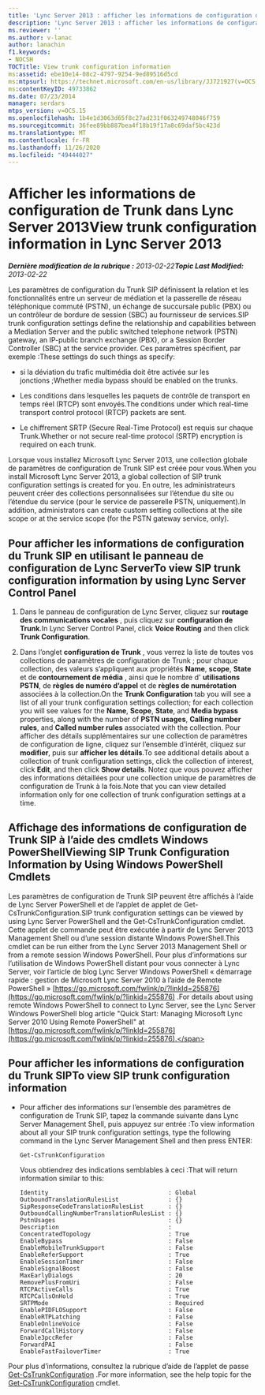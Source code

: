 ```yaml
---
title: 'Lync Server 2013 : afficher les informations de configuration de Trunk'
description: 'Lync Server 2013 : afficher les informations de configuration de Trunk.'
ms.reviewer: ''
ms.author: v-lanac
author: lanachin
f1.keywords:
- NOCSH
TOCTitle: View trunk configuration information
ms:assetid: ebe10e14-08c2-4797-9254-9ed89516d5cd
ms:mtpsurl: https://technet.microsoft.com/en-us/library/JJ721927(v=OCS.15)
ms:contentKeyID: 49733862
ms.date: 07/23/2014
manager: serdars
mtps_version: v=OCS.15
ms.openlocfilehash: 1b4e1d3063d65f8c27ad231f063249748046f759
ms.sourcegitcommit: 36fee89bb887bea4f18b19f17a8c69daf5bc423d
ms.translationtype: MT
ms.contentlocale: fr-FR
ms.lasthandoff: 11/26/2020
ms.locfileid: "49444027"
---
```

# <a name="view-trunk-configuration-information-in-lync-server-2013"></a><span data-ttu-id="35949-103">Afficher les informations de configuration de Trunk dans Lync Server 2013</span><span class="sxs-lookup"><span data-stu-id="35949-103">View trunk configuration information in Lync Server 2013</span></span>

<div data-xmlns="http://www.w3.org/1999/xhtml">

<div class="topic" data-xmlns="http://www.w3.org/1999/xhtml" data-msxsl="urn:schemas-microsoft-com:xslt" data-cs="https://msdn.microsoft.com/">

<div data-asp="https://msdn2.microsoft.com/asp">



</div>

<div id="mainSection">

<div id="mainBody"><span data-ttu-id="35949-104">

<span> </span></span><span class="sxs-lookup"><span data-stu-id="35949-104">

<span> </span></span></span>

<span data-ttu-id="35949-105">_**Dernière modification de la rubrique :** 2013-02-22_</span><span class="sxs-lookup"><span data-stu-id="35949-105">_**Topic Last Modified:** 2013-02-22_</span></span>

<span data-ttu-id="35949-106">Les paramètres de configuration du Trunk SIP définissent la relation et les fonctionnalités entre un serveur de médiation et la passerelle de réseau téléphonique commuté (PSTN), un échange de succursale public (PBX) ou un contrôleur de bordure de session (SBC) au fournisseur de services.</span><span class="sxs-lookup"><span data-stu-id="35949-106">SIP trunk configuration settings define the relationship and capabilities between a Mediation Server and the public switched telephone network (PSTN) gateway, an IP-public branch exchange (PBX), or a Session Border Controller (SBC) at the service provider.</span></span> <span data-ttu-id="35949-107">Ces paramètres spécifient, par exemple :</span><span class="sxs-lookup"><span data-stu-id="35949-107">These settings do such things as specify:</span></span>

  - <span data-ttu-id="35949-108">si la déviation du trafic multimédia doit être activée sur les jonctions ;</span><span class="sxs-lookup"><span data-stu-id="35949-108">Whether media bypass should be enabled on the trunks.</span></span>

  - <span data-ttu-id="35949-109">Les conditions dans lesquelles les paquets de contrôle de transport en temps réel (RTCP) sont envoyés.</span><span class="sxs-lookup"><span data-stu-id="35949-109">The conditions under which real-time transport control protocol (RTCP) packets are sent.</span></span>

  - <span data-ttu-id="35949-110">Le chiffrement SRTP (Secure Real-Time Protocol) est requis sur chaque Trunk.</span><span class="sxs-lookup"><span data-stu-id="35949-110">Whether or not secure real-time protocol (SRTP) encryption is required on each trunk.</span></span>

<span data-ttu-id="35949-111">Lorsque vous installez Microsoft Lync Server 2013, une collection globale de paramètres de configuration de Trunk SIP est créée pour vous.</span><span class="sxs-lookup"><span data-stu-id="35949-111">When you install Microsoft Lync Server 2013, a global collection of SIP trunk configuration settings is created for you.</span></span> <span data-ttu-id="35949-112">En outre, les administrateurs peuvent créer des collections personnalisées sur l’étendue du site ou l’étendue du service (pour le service de passerelle PSTN, uniquement).</span><span class="sxs-lookup"><span data-stu-id="35949-112">In addition, administrators can create custom setting collections at the site scope or at the service scope (for the PSTN gateway service, only).</span></span>

<div>

## <a name="to-view-sip-trunk-configuration-information-by-using-lync-server-control-panel"></a><span data-ttu-id="35949-113">Pour afficher les informations de configuration du Trunk SIP en utilisant le panneau de configuration de Lync Server</span><span class="sxs-lookup"><span data-stu-id="35949-113">To view SIP trunk configuration information by using Lync Server Control Panel</span></span>

1.  <span data-ttu-id="35949-114">Dans le panneau de configuration de Lync Server, cliquez sur **routage des communications vocales** , puis cliquez sur **configuration de Trunk**.</span><span class="sxs-lookup"><span data-stu-id="35949-114">In Lync Server Control Panel, click **Voice Routing** and then click **Trunk Configuration**.</span></span>

2.  <span data-ttu-id="35949-115">Dans l’onglet **configuration de Trunk** , vous verrez la liste de toutes vos collections de paramètres de configuration de Trunk ; pour chaque collection, des valeurs s’appliquent aux propriétés **Name**, **scope**, **State** et de **contournement de média** , ainsi que le nombre d' **utilisations PSTN**, de **règles de numéro d’appel** et de **règles de numérotation** associées à la collection.</span><span class="sxs-lookup"><span data-stu-id="35949-115">On the **Trunk Configuration** tab you will see a list of all your trunk configuration settings collection; for each collection you will see values for the **Name**, **Scope**, **State**, and **Media bypass** properties, along with the number of **PSTN usages**, **Calling number rules**, and **Called number rules** associated with the collection.</span></span> <span data-ttu-id="35949-116">Pour afficher des détails supplémentaires sur une collection de paramètres de configuration de ligne, cliquez sur l’ensemble d’intérêt, cliquez sur **modifier**, puis sur **afficher les détails**.</span><span class="sxs-lookup"><span data-stu-id="35949-116">To see additional details about a collection of trunk configuration settings, click the collection of interest, click **Edit**, and then click **Show details**.</span></span> <span data-ttu-id="35949-117">Notez que vous pouvez afficher des informations détaillées pour une collection unique de paramètres de configuration de Trunk à la fois.</span><span class="sxs-lookup"><span data-stu-id="35949-117">Note that you can view detailed information only for one collection of trunk configuration settings at a time.</span></span>

</div>

<div>

## <a name="viewing-sip-trunk-configuration-information-by-using-windows-powershell-cmdlets"></a><span data-ttu-id="35949-118">Affichage des informations de configuration de Trunk SIP à l’aide des cmdlets Windows PowerShell</span><span class="sxs-lookup"><span data-stu-id="35949-118">Viewing SIP Trunk Configuration Information by Using Windows PowerShell Cmdlets</span></span>

<span data-ttu-id="35949-119">Les paramètres de configuration de Trunk SIP peuvent être affichés à l’aide de Lync Server PowerShell et de l’applet de applet de Get-CsTrunkConfiguration.</span><span class="sxs-lookup"><span data-stu-id="35949-119">SIP trunk configuration settings can be viewed by using Lync Server PowerShell and the Get-CsTrunkConfiguration cmdlet.</span></span> <span data-ttu-id="35949-120">Cette applet de commande peut être exécutée à partir de Lync Server 2013 Management Shell ou d’une session distante Windows PowerShell.</span><span class="sxs-lookup"><span data-stu-id="35949-120">This cmdlet can be run either from the Lync Server 2013 Management Shell or from a remote session Windows PowerShell.</span></span> <span data-ttu-id="35949-121">Pour plus d’informations sur l’utilisation de Windows PowerShell distant pour vous connecter à Lync Server, voir l’article de blog Lync Server Windows PowerShell « démarrage rapide : gestion de Microsoft Lync Server 2010 à l’aide de Remote PowerShell » [https://go.microsoft.com/fwlink/p/?linkId=255876](https://go.microsoft.com/fwlink/p/?linkid=255876) .</span><span class="sxs-lookup"><span data-stu-id="35949-121">For details about using remote Windows PowerShell to connect to Lync Server, see the Lync Server Windows PowerShell blog article "Quick Start: Managing Microsoft Lync Server 2010 Using Remote PowerShell" at [https://go.microsoft.com/fwlink/p/?linkId=255876](https://go.microsoft.com/fwlink/p/?linkid=255876).</span></span>

<div>

## <a name="to-view-sip-trunk-configuration-information"></a><span data-ttu-id="35949-122">Pour afficher les informations de configuration du Trunk SIP</span><span class="sxs-lookup"><span data-stu-id="35949-122">To view SIP trunk configuration information</span></span>

  - <span data-ttu-id="35949-123">Pour afficher des informations sur l’ensemble des paramètres de configuration de Trunk SIP, tapez la commande suivante dans Lync Server Management Shell, puis appuyez sur entrée :</span><span class="sxs-lookup"><span data-stu-id="35949-123">To view information about all your SIP trunk configuration settings, type the following command in the Lync Server Management Shell and then press ENTER:</span></span>
    
        Get-CsTrunkConfiguration
    
    <span data-ttu-id="35949-124">Vous obtiendrez des indications semblables à ceci :</span><span class="sxs-lookup"><span data-stu-id="35949-124">That will return information similar to this:</span></span>
    
        Identity                                  : Global
        OutboundTranslationRulesList              : {}
        SipResponseCodeTranslationRulesList       : {}
        OutboundCallingNumberTranslationRulesList : {}
        PstnUsages                                : {}
        Description                               :
        ConcentratedTopology                      : True
        EnableBypass                              : False
        EnableMobileTrunkSupport                  : False
        EnableReferSupport                        : True
        EnableSessionTimer                        : False
        EnableSignalBoost                         : False
        MaxEarlyDialogs                           : 20
        RemovePlusFromUri                         : False
        RTCPActiveCalls                           : True
        RTCPCallsOnHold                           : True
        SRTPMode                                  : Required
        EnablePIDFLOSupport                       : False
        EnableRTPLatching                         : False
        EnableOnlineVoice                         : False
        ForwardCallHistory                        : False
        Enable3pccRefer                           : False
        ForwardPAI                                : False
        EnableFastFailoverTimer                   : True

</div>

<span data-ttu-id="35949-125">Pour plus d’informations, consultez la rubrique d’aide de l’applet de passe [Get-CsTrunkConfiguration](https://docs.microsoft.com/powershell/module/skype/Get-CsTrunkConfiguration) .</span><span class="sxs-lookup"><span data-stu-id="35949-125">For more information, see the help topic for the [Get-CsTrunkConfiguration](https://docs.microsoft.com/powershell/module/skype/Get-CsTrunkConfiguration) cmdlet.</span></span>

<span data-ttu-id="35949-126"></div>

</div>

<span> </span>

</div>

</div>

</span><span class="sxs-lookup"><span data-stu-id="35949-126"></div>

</div>

<span> </span>

</div>

</div>

</span></span></div>

